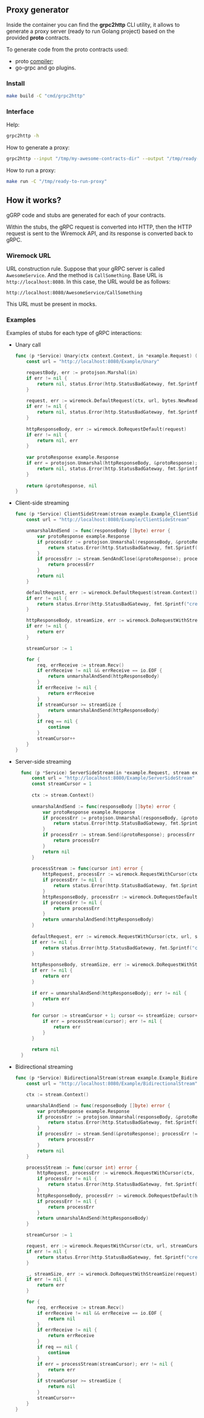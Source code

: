 ## Proxy generator

Inside the container you can find the **grpc2http** CLI utility,
it allows to generate a proxy server (ready to run Golang project)
based on the provided **proto** contracts.

To generate code from the proto contracts used:
- proto [compiler](https://github.com/protocolbuffers/protobuf);
- go-grpc and go plugins.

### Install
```bash
make build -C "cmd/grpc2http"
```

### Interface

Help:

```bash
grpc2http -h
```

How to generate a proxy:

```bash
grpc2http --input "/tmp/my-awesome-contracts-dir" --output "/tmp/ready-to-run-proxy"
```

How to run a proxy:

```bash
make run -C "/tmp/ready-to-run-proxy"
```

## How it works?

gGRP code and stubs are generated for each of your contracts.

Within the stubs, the gRPC request is converted into HTTP,
then the HTTP request is sent to the Wiremock API,
and its response is converted back to gRPC.

### Wiremock URL

URL construction rule. Suppose that your gRPC server is called 
```AwesomeService```.  And the method is ```CallSomething```. 
Base URL is ```http://localhost:8080```.
In this case, the URL would be as follows:

```
http://localhost:8080/AwesomeService/CallSomething
```

This URL must be present in mocks.

### Examples

Examples of stubs for each type of gRPC interactions:
- Unary call
    ```Go
    func (p *Service) Unary(ctx context.Context, in *example.Request) (*example.Response, error) {
        const url = "http://localhost:8080/Example/Unary"
    
        requestBody, err := protojson.Marshal(in)
        if err != nil {
            return nil, status.Error(http.StatusBadGateway, fmt.Sprintf("create http request body: %v", err))
        }
        
        request, err := wiremock.DefaultRequest(ctx, url, bytes.NewReader(requestBody))
        if err != nil {
            return nil, status.Error(http.StatusBadGateway, fmt.Sprintf("create http request: %v", err))
        }
        
        httpResponseBody, err := wiremock.DoRequestDefault(request)
        if err != nil {
            return nil, err
        }
        
        var protoResponse example.Response
        if err = protojson.Unmarshal(httpResponseBody, &protoResponse); err != nil {
            return nil, status.Error(http.StatusBadGateway, fmt.Sprintf("marshal json object to proto: %v", err))
        }
        
        return &protoResponse, nil
    }
    ```

- Client-side streaming
    ```Go
    func (p *Service) ClientSideStream(stream example.Example_ClientSideStreamServer) error {
        const url = "http://localhost:8080/Example/ClientSideStream"
    
        unmarshalAndSend := func(responseBody []byte) error {
            var protoResponse example.Response
            if processErr := protojson.Unmarshal(responseBody, &protoResponse); processErr != nil {
                return status.Error(http.StatusBadGateway, fmt.Sprintf("marshal json object to proto: %v", processErr))
            }
            if processErr := stream.SendAndClose(&protoResponse); processErr != nil {
                return processErr
            }
            return nil
        }
    
        defaultRequest, err := wiremock.DefaultRequest(stream.Context(), url, bytes.NewReader([]byte{}))
        if err != nil {
            return status.Error(http.StatusBadGateway, fmt.Sprintf("create http request: %v", err))
        }
    
        httpResponseBody, streamSize, err := wiremock.DoRequestWithStreamSize(defaultRequest)
        if err != nil {
            return err
        }
    
        streamCursor := 1
    
        for {
            req, errReceive := stream.Recv()
            if errReceive != nil && errReceive == io.EOF {
                return unmarshalAndSend(httpResponseBody)
            }
            if errReceive != nil {
                return errReceive
            }
            if streamCursor >= streamSize {
                return unmarshalAndSend(httpResponseBody)
            }
            if req == nil {
                continue
            }
            streamCursor++
        }
    }
    ```

- Server-side streaming
  ```Go
    func (p *Service) ServerSideStream(in *example.Request, stream example.Example_ServerSideStreamServer) error {
        const url = "http://localhost:8080/Example/ServerSideStream"
        const streamCursor = 1
    
        ctx := stream.Context()
    
        unmarshalAndSend := func(responseBody []byte) error {
            var protoResponse example.Response
            if processErr := protojson.Unmarshal(responseBody, &protoResponse); processErr != nil {
                return status.Error(http.StatusBadGateway, fmt.Sprintf("marshal json object to proto: %v", processErr))
            }
            if processErr := stream.Send(&protoResponse); processErr != nil {
                return processErr
            }
            return nil
        }
    
        processStream := func(cursor int) error {
            httpRequest, processErr := wiremock.RequestWithCursor(ctx, url, cursor, bytes.NewReader([]byte{}))
            if processErr != nil {
                return status.Error(http.StatusBadGateway, fmt.Sprintf("create http request: %v", processErr))
            }
            httpResponseBody, processErr := wiremock.DoRequestDefault(httpRequest)
            if processErr != nil {
                return processErr
            }
            return unmarshalAndSend(httpResponseBody)
        }
    
        defaultRequest, err := wiremock.RequestWithCursor(ctx, url, streamCursor, bytes.NewReader([]byte{}))
        if err != nil {
            return status.Error(http.StatusBadGateway, fmt.Sprintf("create http request: %v", err))
        }
    
        httpResponseBody, streamSize, err := wiremock.DoRequestWithStreamSize(defaultRequest)
        if err != nil {
            return err
        }
    
        if err = unmarshalAndSend(httpResponseBody); err != nil {
            return err
        }
    
        for cursor := streamCursor + 1; cursor <= streamSize; cursor++ {
            if err = processStream(cursor); err != nil {
                return err
            }
        }
    
        return nil
    }
  ```

- Bidirectional streaming
    ```Go
    func (p *Service) BidirectionalStream(stream example.Example_BidirectionalStreamServer) error {
        const url = "http://localhost:8080/Example/BidirectionalStream"
    
        ctx := stream.Context()
    
        unmarshalAndSend := func(responseBody []byte) error {
            var protoResponse example.Response
            if processErr := protojson.Unmarshal(responseBody, &protoResponse); processErr != nil {
                return status.Error(http.StatusBadGateway, fmt.Sprintf("marshal json object to proto: %v", processErr))
            }
            if processErr := stream.Send(&protoResponse); processErr != nil {
                return processErr
            }
            return nil
        }
    
        processStream := func(cursor int) error {
            httpRequest, processErr := wiremock.RequestWithCursor(ctx, url, cursor, bytes.NewReader([]byte{}))
            if processErr != nil {
                return status.Error(http.StatusBadGateway, fmt.Sprintf("create http request: %v", processErr))
            }
            httpResponseBody, processErr := wiremock.DoRequestDefault(httpRequest)
            if processErr != nil {
                return processErr
            }
            return unmarshalAndSend(httpResponseBody)
        }
    
        streamCursor := 1
    
        request, err := wiremock.RequestWithCursor(ctx, url, streamCursor, bytes.NewReader([]byte{}))
        if err != nil {
            return status.Error(http.StatusBadGateway, fmt.Sprintf("create http request: %v", err))
        }
    
        _, streamSize, err := wiremock.DoRequestWithStreamSize(request)
        if err != nil {
            return err
        }
    
        for {
            req, errReceive := stream.Recv()
            if errReceive != nil && errReceive == io.EOF {
                return nil
            }
            if errReceive != nil {
                return errReceive
            }
            if req == nil {
                continue
            }
            if err = processStream(streamCursor); err != nil {
                return err
            }
            if streamCursor >= streamSize {
                return nil
            }
            streamCursor++
        }
    }
    ```
